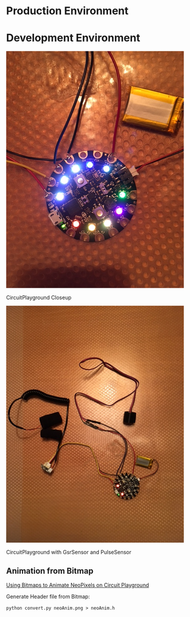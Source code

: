 # Production Environment

# Development Environment

![Closeup](https://github.com/loaded02/Emotion_Watch/raw/master/doc/image1.JPG)

CircuitPlayground Closeup

![Overview](https://github.com/loaded02/Emotion_Watch/raw/master/doc/image2.JPG)

CircuitPlayground with GsrSensor and PulseSensor

## Animation from Bitmap
[Using Bitmaps to Animate NeoPixels on Circuit Playground](https://learn.adafruit.com/circuit-playground-neoanim-using-bitmaps-to-animate-neopixels/coding-the-circuit-playground)

Generate Header file from Bitmap:
```
python convert.py neoAnim.png > neoAnim.h
```
